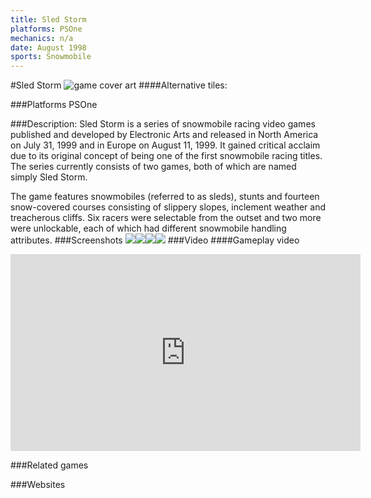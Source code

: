 ```yaml
---
title: Sled Storm
platforms: PSOne
mechanics: n/a
date: August 1998
sports: Snowmobile
---
```

#Sled Storm
![game cover art](//images.igdb.com/igdb/image/upload/t_cover_big/ouritklwzocshze55jie.jpg "Logo Title Text 1")
####Alternative tiles:

###Platforms
PSOne

###Description:
Sled Storm is a series of snowmobile racing video games published and developed by Electronic Arts and released in North America on July 31, 1999 and in Europe on August 11, 1999. It gained critical acclaim due to its original concept of being one of the first snowmobile racing titles. The series currently consists of two games, both of which are named simply Sled Storm. 
 
The game features snowmobiles (referred to as sleds), stunts and fourteen snow-covered courses consisting of slippery slopes, inclement weather and treacherous cliffs. Six racers were selectable from the outset and two more were unlockable, each of which had different snowmobile handling attributes.
###Screenshots
<a target="_blank" href="//images.igdb.com/igdb/image/upload/t_cover_big/mzrg1yipg3ly3ijdmx3o.jpg"><img src="//images.igdb.com/igdb/image/upload/t_thumb/mzrg1yipg3ly3ijdmx3o.jpg"/></a><a target="_blank" href="//images.igdb.com/igdb/image/upload/t_cover_big/wsqqt7joh0av8jhu0oez.jpg"><img src="//images.igdb.com/igdb/image/upload/t_thumb/wsqqt7joh0av8jhu0oez.jpg"/></a><a target="_blank" href="//images.igdb.com/igdb/image/upload/t_cover_big/c6ft5cbdw3x2fxjj0b0b.jpg"><img src="//images.igdb.com/igdb/image/upload/t_thumb/c6ft5cbdw3x2fxjj0b0b.jpg"/></a><a target="_blank" href="//images.igdb.com/igdb/image/upload/t_cover_big/jdksyknxcildfplykvkz.jpg"><img src="//images.igdb.com/igdb/image/upload/t_thumb/jdksyknxcildfplykvkz.jpg"/></a>
###Video
####Gameplay video

<iframe width="560" height="315" src="https://www.youtube.com/embed/36nPts_qji0" frameborder="0" allowfullscreen></iframe>

###Related games

###Websites


